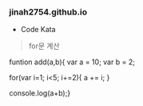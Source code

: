 ### jinah2754.github.io

- Code Kata
>for문 계산

funtion add(a,b){  var a = 10;
var b = 2;

for(var i=1; i<5; i+=2){
    a += i;
}

console.log(a+b);}
